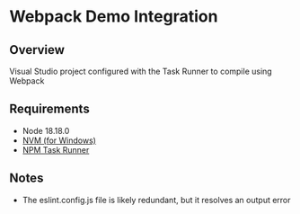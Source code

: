 # Webpack Demo Integration

## Overview
Visual Studio project configured with the Task Runner to compile using Webpack

## Requirements
- Node 18.18.0
- [NVM (for Windows)](https://github.com/coreybutler/nvm-windows)
- [NPM Task Runner](https://marketplace.visualstudio.com/items?itemName=MadsKristensen.NpmTaskRunner64)

## Notes
- The eslint.config.js file is likely redundant, but it resolves an output error